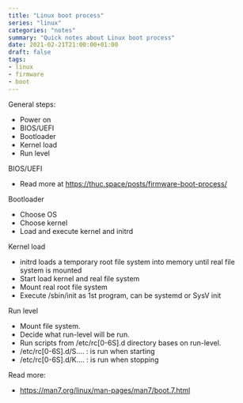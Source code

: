 ```yaml
---
title: "Linux boot process"
series: "linux"
categories: "notes"
summary: "Quick notes about Linux boot process"
date: 2021-02-21T21:00:00+01:00
draft: false
tags:
- linux
- firmware
- boot
---
```


General steps:
 - Power on
 - BIOS/UEFI
 - Bootloader
 - Kernel load
 - Run level

BIOS/UEFI
 - Read more at https://thuc.space/posts/firmware-boot-process/

Bootloader
 - Choose OS
 - Choose kernel
 - Load and execute kernel and initrd

Kernel load
 - initrd loads a temporary root file system into memory until real file system is mounted
 - Start load kernel and real file system
 - Mount real root file system
 - Execute /sbin/init as 1st program, can be systemd or SysV init

Run level
 - Mount file system.
 - Decide what run-level will be run.
 - Run scripts from /etc/rc[0-6S].d directory bases on run-level.
  - /etc/rc[0-6S].d/S.... : is run when starting
  - /etc/rc[0-6S].d/K.... : is run when stopping

Read more: 
 - https://man7.org/linux/man-pages/man7/boot.7.html
